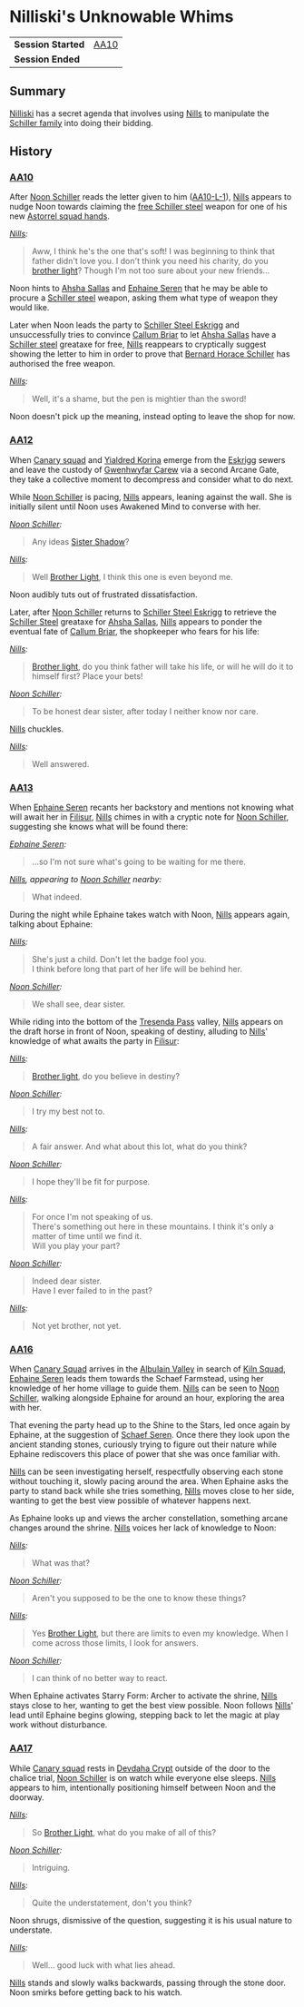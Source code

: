 # Nilliski's Unknowable Whims

|||
| --- | --- |
| **Session Started** | [AA10](../sessions/AA10.md) | storyline.2
| **Session Ended** | |

## Summary

[Nilliski](../characters/nilliski.md) has a secret agenda that involves using [Nills](../characters/nills.md) to manipulate the [Schiller family](../organisations/schiller-family.md) into doing their bidding.

## History

### [AA10](../sessions/AA10.md)

After [Noon Schiller](../characters/noon-schiller.md) reads the letter given to him ([AA10-L-1](../letters/AA10-L-1.md)), [Nills](../characters/nills.md) appears to nudge Noon towards claiming the [free Schiller steel](ended/free-schiller-steel.md) weapon for one of his new [Astorrel squad hands](../organisations/government/astorrel/ranks/astorrel-squad-hand.md).

*[Nills](../characters/nills.md):*
> Aww, I think he's the one that's soft! I was beginning to think that father didn't love you. I don't think you need his charity, do you [brother light](../characters/noon-schiller.md)? Though I'm not too sure about your new friends...

Noon hints to [Ahsha Sallas](../characters/ahsha-sallas.md) and [Ephaine Seren](../characters/ephaine-seren.md) that he may be able to procure a [Schiller steel](../items/schiller-steel.md) weapon, asking them what type of weapon they would like.

Later when Noon leads the party to [Schiller Steel Eskrigg](../places/buildings/shops/schiller-steel-eskrigg.md) and unsuccessfully tries to convince [Callum Briar](../characters/callum-briar.md) to let [Ahsha Sallas](../characters/ahsha-sallas.md) have a [Schiller steel](../items/schiller-steel.md) greataxe for free, [Nills](../characters/nills.md) reappears to cryptically suggest showing the letter to him in order to prove that [Bernard Horace Schiller](../characters/bernard-horace-schiller.md) has authorised the free weapon.

*[Nills](../characters/nills.md):*
> Well, it's a shame, but the pen is mightier than the sword!

Noon doesn't pick up the meaning, instead opting to leave the shop for now.

### [AA12](../sessions/AA12.md)

When [Canary squad](../organisations/government/astorrel/squads/canary-squad.md) and [Yialdred Korina](../characters/yialdred-korina.md) emerge from the [Eskrigg](../places/cities/eskrigg.md) sewers and leave the custody of [Gwenhwyfar Carew](../characters/gwenhwyfar-carew.md) via a second Arcane Gate, they take a collective moment to decompress and consider what to do next.

While [Noon Schiller](../characters/noon-schiller.md) is pacing, [Nills](../characters/nills.md) appears, leaning against the wall. She is initially silent until Noon uses Awakened Mind to converse with her.

*[Noon Schiller](../characters/noon-schiller.md):*
> Any ideas [Sister Shadow](../characters/nills.md)?

*[Nills](../characters/nills.md):*
> Well [Brother Light](../characters/noon-schiller.md), I think this one is even beyond me.

Noon audibly tuts out of frustrated dissatisfaction.

Later, after [Noon Schiller](../characters/noon-schiller.md) returns to [Schiller Steel Eskrigg](../places/buildings/shops/schiller-steel-eskrigg.md) to retrieve the [Schiller Steel](../items/schiller-steel.md) greataxe for [Ahsha Sallas](../characters/ahsha-sallas.md), [Nills](../characters/nills.md) appears to ponder the eventual fate of [Callum Briar](../characters/callum-briar.md), the shopkeeper who fears for his life:

*[Nills](../characters/nills.md):*
> [Brother light](../characters/noon-schiller.md), do you think father will take his life, or will he will do it to himself first? Place your bets!

*[Noon Schiller](../characters/noon-schiller.md):*
> To be honest dear sister, after today I neither know nor care.

[Nills](../characters/nills.md) chuckles.

*[Nills](../characters/nills.md):*
> Well answered.

### [AA13](../sessions/AA13.md)

When [Ephaine Seren](../characters/ephaine-seren.md) recants her backstory and mentions not knowing what will await her in [Filisur](../places/villages/filisur.md), [Nills](../characters/nills.md) chimes in with a cryptic note for [Noon Schiller](../characters/noon-schiller.md), suggesting she knows what will be found there:

*[Ephaine Seren](../characters/ephaine-seren.md):*
> ...so I'm not sure what's going to be waiting for me there.

*[Nills](../characters/nills.md), appearing to [Noon Schiller](../characters/noon-schiller.md) nearby:*
> What indeed.

During the night while Ephaine takes watch with Noon, [Nills](../characters/nills.md) appears again, talking about Ephaine:

*[Nills](../characters/nills.md):*
> She's just a child. Don't let the badge fool you.  
> I think before long that part of her life will be behind her.

*[Noon Schiller](../characters/noon-schiller.md):*
> We shall see, dear sister.

While riding into the bottom of the [Tresenda Pass](../places/roads/tresenda-pass.md) valley, [Nills](../characters/nills.md) appears on the draft horse in front of Noon, speaking of destiny, alluding to [Nills](../characters/nills.md)' knowledge of what awaits the party in [Filisur](../places/villages/filisur.md):

*[Nills](../characters/nills.md):*
> [Brother light](../characters/noon-schiller.md), do you believe in destiny?

*[Noon Schiller](../characters/noon-schiller.md):*
> I try my best not to.

*[Nills](../characters/nills.md):*
> A fair answer. And what about this lot, what do you think?

*[Noon Schiller](../characters/noon-schiller.md):*
> I hope they'll be fit for purpose.

*[Nills](../characters/nills.md):*
> For once I'm not speaking of us.  
> There's something out here in these mountains. I think it's only a matter of time until we find it.  
> Will you play your part?

*[Noon Schiller](../characters/noon-schiller.md):*
> Indeed dear sister.  
> Have I ever failed to in the past?

*[Nills](../characters/nills.md):*
> Not yet brother, not yet.

### [AA16](../sessions/AA16.md)

When [Canary Squad](../organisations/government/astorrel/squads/canary-squad.md) arrives in the [Albulain Valley](../places/plains-valleys/albulain-valley.md) in search of [Kiln Squad](../organisations/government/astorrel/squads/kiln-squad.md), [Ephaine Seren](../characters/ephaine-seren.md) leads them towards the Schaef Farmstead, using her knowledge of her home village to guide them. [Nills](../characters/nills.md) can be seen to [Noon Schiller](../characters/noon-schiller.md), walking alongside Ephaine for around an hour, exploring the area with her.

That evening the party head up to the Shine to the Stars, led once again by Ephaine, at the suggestion of [Schaef Seren](../characters/schaef-seren.md). Once there they look upon the ancient standing stones, curiously trying to figure out their nature while Ephaine rediscovers this place of power that she was once familiar with.

[Nills](../characters/nills.md) can be seen investigating herself, respectfully observing each stone without touching it, slowly pacing around the area. When Ephaine asks the party to stand back while she tries something, [Nills](../characters/nills.md) moves close to her side, wanting to get the best view possible of whatever happens next.

As Ephaine looks up and views the archer constellation, something arcane changes around the shrine. [Nills](../characters/nills.md) voices her lack of knowledge to Noon:

*[Nills](../characters/nills.md):*
> What was that?

*[Noon Schiller](../characters/noon-schiller.md):*
> Aren't you supposed to be the one to know these things?

*[Nills](../characters/nills.md):*
> Yes [Brother Light](../characters/noon-schiller.md), but there are limits to even my knowledge. When I come across those limits, I look for answers.

*[Noon Schiller](../characters/noon-schiller.md):*
> I can think of no better way to react.

When Ephaine activates Starry Form: Archer to activate the shrine, [Nills](../characters/nills.md) stays close to her, wanting to get the best view possible. Noon follows [Nills](../characters/nills.md)' lead until Ephaine begins glowing, stepping back to let the magic at play work without disturbance.

### [AA17](../sessions/AA17.md)

While [Canary squad](../organisations/government/astorrel/squads/canary-squad.md) rests in [Devdaha Crypt](../places/dungeons/devdaha-crypt.md) outside of the door to the chalice trial, [Noon Schiller](../characters/noon-schiller.md) is on watch while everyone else sleeps. [Nills](../characters/nills.md) appears to him, intentionally positioning himself between Noon and the doorway.

*[Nills](../characters/nills.md):*
> So [Brother Light](../characters/noon-schiller.md), what do you make of all of this?

*[Noon Schiller](../characters/noon-schiller.md):*
> Intriguing.

*[Nills](../characters/nills.md):*
> Quite the understatement, don't you think?

Noon shrugs, dismissive of the question, suggesting it is his usual nature to understate.

*[Nills](../characters/nills.md):*
> Well... good luck with what lies ahead.

[Nills](../characters/nills.md) stands and slowly walks backwards, passing through the stone door. Noon smirks before getting back to his watch.

